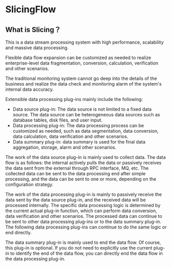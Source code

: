 # SlicingFlow

## What is Slicing？

This is a data stream processing system with high performance, scalability and massive data processing.

Flexible data flow expansion can be customized as needed to realize enterprise-level data fragmentation, conversion, calculation, verification and other scenarios.

The traditional monitoring system cannot go deep into the details of the business and realize the data check and monitoring alarm of the system's internal data accuracy.

Extensible data processing plug-ins mainly include the following:
- Data source plug-in: The data source is not limited to a fixed data source. The data source can be heterogeneous data sources such as database tables, disk files, and user input.
- Data processing plug-in: The data processing process can be customized as needed, such as data segmentation, data conversion, data calculation, data verification and other scenarios.
- Data summary plug-in: data summary is used for the final data aggregation, storage, alarm and other scenarios.


The work of the data source plug-in is mainly used to collect data. The data flow is as follows: the internal actively pulls the data or passively receives the data sent from the external through RPC interface, MQ, etc. The collected data can be sent to the data processing end after simple processing, and the data can be sent to one or more, depending on the configuration strategy.

The work of the data processing plug-in is mainly to passively receive the data sent by the data source plug-in, and the received data will be processed internally. The specific data processing logic is determined by the current actual plug-in function, which can perform data conversion, data verification and other scenarios. The processed data can continue to be sent to other data processing plug-ins or to the data summary plug-in. The following data processing plug-ins can continue to do the same logic or end directly.  

The data summary plug-in is mainly used to end the data flow. Of course, this plug-in is optional. If you do not need to explicitly use the current plug-in to identify the end of the data flow, you can directly end the data flow in the data processing plug-in.








